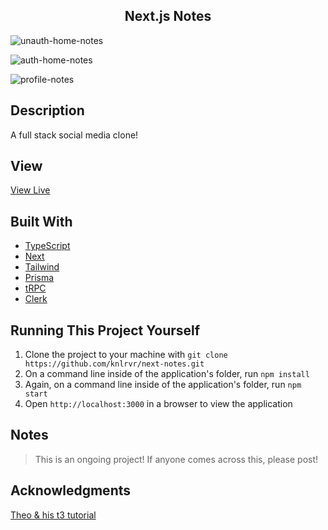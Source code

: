 <h2 align="center"> Next.js Notes </h2>

![unauth-home-notes](https://user-images.githubusercontent.com/91632194/228708825-544c8bbf-f7d1-4bb6-9b5f-9100ce71eae3.png)

![auth-home-notes](https://user-images.githubusercontent.com/91632194/228708833-604396a0-7321-4c56-a66a-9d1600924544.png)

![profile-notes](https://user-images.githubusercontent.com/91632194/228708843-78d1269a-b521-4b9f-bdcb-c57d46394eb7.png)

## Description
A full stack social media clone! 

## View
[View Live](https://next-notes-74lh.vercel.app/)

## Built With
- [TypeScript](https://www.typescriptlang.org/)
- [Next](https://nextjs.org/docs)
- [Tailwind](https://tailwindcss.com/docs/installation)
- [Prisma](https://www.prisma.io/)
- [tRPC](https://trpc.io/docs/quickstart)
- [Clerk](https://clerk.com/)

## Running This Project Yourself 
1. Clone the project to your machine with `git clone https://github.com/knlrvr/next-notes.git`
2. On a command line inside of the application's folder, run `npm install`
3. Again, on a command line inside of the application's folder, run `npm start`
4. Open `http://localhost:3000` in a browser to view the application

## Notes 
> This is an ongoing project! If anyone comes across this, please post! 

## Acknowledgments
[Theo & his t3 tutorial](https://www.youtube.com/watch?v=YkOSUVzOAA4)
